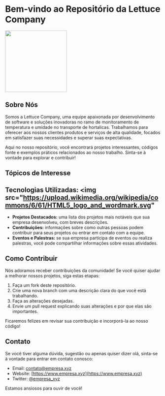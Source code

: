 # Bem-vindo ao Repositório da Lettuce Company

<img height="200px" src="https://avatars.githubusercontent.com/u/129685347?s=400&u=0e0c60563fc7844de506edf23d2ea3d3326b5df8&v=4">

## Sobre Nós

Somos a Lettuce Company, uma equipe apaixonada por desenvolvimento de software e soluções inovadoras no ramo de monitoramento de temperatura e umidade no transporte de hortalicas. Trabalhamos para oferecer aos nossos clientes produtos e serviços de alta qualidade, focados em satisfazer suas necessidades e superar suas expectativas.

Aqui no nosso repositório, você encontrará projetos interessantes, códigos fonte e exemplos práticos relacionados ao nosso trabalho. Sinta-se à vontade para explorar e contribuir!

## Tópicos de Interesse

## Tecnologias Utilizadas: <img src="https://upload.wikimedia.org/wikipedia/commons/6/61/HTML5_logo_and_wordmark.svg"
- **Projetos Destacados:** uma lista dos projetos mais notáveis que sua empresa desenvolveu, com breves descrições.
- **Contribuições:** informações sobre como outras pessoas podem contribuir para seus projetos ou entrar em contato com a equipe.
- **Eventos e Palestras:** se sua empresa participa de eventos ou realiza palestras, você pode compartilhar informações sobre essas atividades.

## Como Contribuir

Nós adoramos receber contribuições da comunidade! Se você quiser ajudar a melhorar nossos projetos, siga estas etapas:

1. Faça um fork deste repositório.
2. Crie uma nova branch com uma descrição clara do que você está trabalhando.
3. Faça as alterações desejadas.
4. Envie um pull request explicando suas alterações e por que elas são importantes.

Ficaremos felizes em revisar sua contribuição e incorporá-la ao nosso código!

## Contato

Se você tiver alguma dúvida, sugestão ou apenas quiser dizer olá, sinta-se à vontade para entrar em contato conosco:

- Email: [contato@empresa.xyz](mailto:contato@empresa.xyz)
- Website: [https://www.empresa.xyz](https://www.empresa.xyz)
- Twitter: [@empresa_xyz](https://twitter.com/empresa_xyz)

Estamos ansiosos para ouvir de você!
